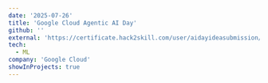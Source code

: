 ```yaml
---
date: '2025-07-26'
title: 'Google Cloud Agentic AI Day'
github: ''
external: 'https://certificate.hack2skill.com/user/aidayideasubmission/2025H2S06AID-I30326'
tech:
  - ML
company: 'Google Cloud'
showInProjects: true
---
```


